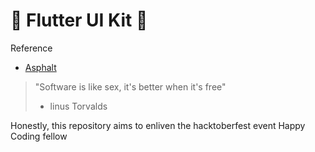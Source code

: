 # :tada: Flutter UI Kit :tada:
Reference
- [Asphalt]('https://asphalt.gojek.io/') 

> "Software is like sex, it's better when it's free"
> - linus Torvalds

Honestly, this repository aims to enliven the hacktoberfest event
Happy Coding fellow 